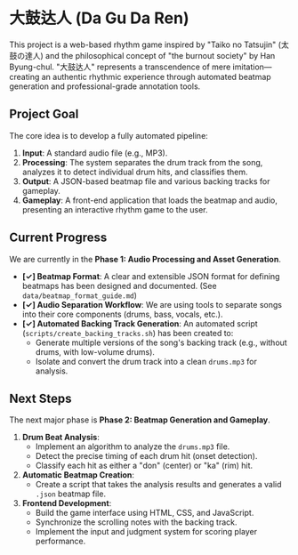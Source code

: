 # 大鼓达人 (Da Gu Da Ren)

This project is a web-based rhythm game inspired by "Taiko no Tatsujin" (太鼓の達人) and the philosophical concept of "the burnout society" by Han Byung-chul. "大鼓达人" represents a transcendence of mere imitation—creating an authentic rhythmic experience through automated beatmap generation and professional-grade annotation tools.

## Project Goal

The core idea is to develop a fully automated pipeline:
1.  **Input**: A standard audio file (e.g., MP3).
2.  **Processing**: The system separates the drum track from the song, analyzes it to detect individual drum hits, and classifies them.
3.  **Output**: A JSON-based beatmap file and various backing tracks for gameplay.
4.  **Gameplay**: A front-end application that loads the beatmap and audio, presenting an interactive rhythm game to the user.

## Current Progress

We are currently in the **Phase 1: Audio Processing and Asset Generation**.

- **[✓] Beatmap Format**: A clear and extensible JSON format for defining beatmaps has been designed and documented. (See `data/beatmap_format_guide.md`)
- **[✓] Audio Separation Workflow**: We are using tools to separate songs into their core components (drums, bass, vocals, etc.).
- **[✓] Automated Backing Track Generation**: An automated script (`scripts/create_backing_tracks.sh`) has been created to:
    - Generate multiple versions of the song's backing track (e.g., without drums, with low-volume drums).
    - Isolate and convert the drum track into a clean `drums.mp3` for analysis.

## Next Steps

The next major phase is **Phase 2: Beatmap Generation and Gameplay**.

1.  **Drum Beat Analysis**:
    - Implement an algorithm to analyze the `drums.mp3` file.
    - Detect the precise timing of each drum hit (onset detection).
    - Classify each hit as either a "don" (center) or "ka" (rim) hit.
2.  **Automatic Beatmap Creation**:
    - Create a script that takes the analysis results and generates a valid `.json` beatmap file.
3.  **Frontend Development**:
    - Build the game interface using HTML, CSS, and JavaScript.
    - Synchronize the scrolling notes with the backing track.
    - Implement the input and judgment system for scoring player performance.
